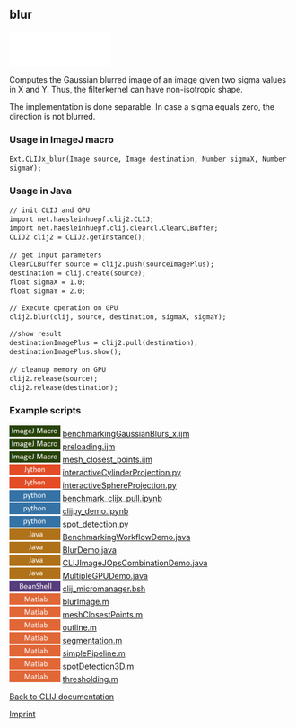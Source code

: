 ## blur
<img src="images/mini_empty_logo.png"/><img src="images/mini_empty_logo.png"/><img src="images/mini_empty_logo.png"/>

Computes the Gaussian blurred image of an image given two sigma values in X and Y. Thus, the filterkernel can have non-isotropic shape.

The implementation is done separable. In case a sigma equals zero, the direction is not blurred.

### Usage in ImageJ macro
```
Ext.CLIJx_blur(Image source, Image destination, Number sigmaX, Number sigmaY);
```


### Usage in Java
```
// init CLIJ and GPU
import net.haesleinhuepf.clij2.CLIJ;
import net.haesleinhuepf.clij.clearcl.ClearCLBuffer;
CLIJ2 clij2 = CLIJ2.getInstance();

// get input parameters
ClearCLBuffer source = clij2.push(sourceImagePlus);
destination = clij.create(source);
float sigmaX = 1.0;
float sigmaY = 2.0;
```

```
// Execute operation on GPU
clij2.blur(clij, source, destination, sigmaX, sigmaY);
```

```
//show result
destinationImagePlus = clij2.pull(destination);
destinationImagePlus.show();

// cleanup memory on GPU
clij2.release(source);
clij2.release(destination);
```




### Example scripts
<a href="https://github.com/clij/clij-advanced-filters/blob/master/src/main/macro/"><img src="images/language_macro.png" height="20"/></a> [benchmarkingGaussianBlurs_x.ijm](https://github.com/clij/clij-advanced-filters/blob/master/src/main/macro/benchmarkingGaussianBlurs_x.ijm)  
<a href="https://github.com/clij/clij-advanced-filters/blob/master/src/main/macro/"><img src="images/language_macro.png" height="20"/></a> [preloading.ijm](https://github.com/clij/clij-advanced-filters/blob/master/src/main/macro/preloading.ijm)  
<a href="https://github.com/clij/clij-advanced-filters/blob/master/src/main/macro/"><img src="images/language_macro.png" height="20"/></a> [mesh_closest_points.ijm](https://github.com/clij/clij-advanced-filters/blob/master/src/main/macro/mesh_closest_points.ijm)  
<a href="https://github.com/clij/clij-advanced-filters/blob/master/src/main/jython/"><img src="images/language_jython.png" height="20"/></a> [interactiveCylinderProjection.py](https://github.com/clij/clij-advanced-filters/blob/master/src/main/jython/interactiveCylinderProjection.py)  
<a href="https://github.com/clij/clij-advanced-filters/blob/master/src/main/jython/"><img src="images/language_jython.png" height="20"/></a> [interactiveSphereProjection.py](https://github.com/clij/clij-advanced-filters/blob/master/src/main/jython/interactiveSphereProjection.py)  
<a href="https://github.com/clij/clijpy/blob/master/python/"><img src="images/language_python.png" height="20"/></a> [benchmark_clijx_pull.ipynb](https://github.com/clij/clijpy/blob/master/python/benchmark_clijx_pull.ipynb)  
<a href="https://github.com/clij/clijpy/blob/master/python/"><img src="images/language_python.png" height="20"/></a> [clijpy_demo.ipynb](https://github.com/clij/clijpy/blob/master/python/clijpy_demo.ipynb)  
<a href="https://github.com/clij/clijpy/blob/master/python/"><img src="images/language_python.png" height="20"/></a> [spot_detection.py](https://github.com/clij/clijpy/blob/master/python/spot_detection.py)  
<a href="https://github.com/clij/clij-docs/blob/master/src/main/java/net/haesleinhuepf/clij/examples/"><img src="images/language_java.png" height="20"/></a> [BenchmarkingWorkflowDemo.java](https://github.com/clij/clij-docs/blob/master/src/main/java/net/haesleinhuepf/clij/examples/BenchmarkingWorkflowDemo.java)  
<a href="https://github.com/clij/clij-docs/blob/master/src/main/java/net/haesleinhuepf/clij/examples/"><img src="images/language_java.png" height="20"/></a> [BlurDemo.java](https://github.com/clij/clij-docs/blob/master/src/main/java/net/haesleinhuepf/clij/examples/BlurDemo.java)  
<a href="https://github.com/clij/clij-docs/blob/master/src/main/java/net/haesleinhuepf/clij/examples/"><img src="images/language_java.png" height="20"/></a> [CLIJImageJOpsCombinationDemo.java](https://github.com/clij/clij-docs/blob/master/src/main/java/net/haesleinhuepf/clij/examples/CLIJImageJOpsCombinationDemo.java)  
<a href="https://github.com/clij/clij-docs/blob/master/src/main/java/net/haesleinhuepf/clij/examples/"><img src="images/language_java.png" height="20"/></a> [MultipleGPUDemo.java](https://github.com/clij/clij-docs/blob/master/src/main/java/net/haesleinhuepf/clij/examples/MultipleGPUDemo.java)  
<a href="https://github.com/clij/clij-docs/blob/master/src/main/beanshell/"><img src="images/language_beanshell.png" height="20"/></a> [clij_micromanager.bsh](https://github.com/clij/clij-docs/blob/master/src/main/beanshell/clij_micromanager.bsh)  
<a href="https://github.com/clij/clatlab/blob/master/src/main/matlab/"><img src="images/language_matlab.png" height="20"/></a> [blurImage.m](https://github.com/clij/clatlab/blob/master/src/main/matlab/blurImage.m)  
<a href="https://github.com/clij/clatlab/blob/master/src/main/matlab/"><img src="images/language_matlab.png" height="20"/></a> [meshClosestPoints.m](https://github.com/clij/clatlab/blob/master/src/main/matlab/meshClosestPoints.m)  
<a href="https://github.com/clij/clatlab/blob/master/src/main/matlab/"><img src="images/language_matlab.png" height="20"/></a> [outline.m](https://github.com/clij/clatlab/blob/master/src/main/matlab/outline.m)  
<a href="https://github.com/clij/clatlab/blob/master/src/main/matlab/"><img src="images/language_matlab.png" height="20"/></a> [segmentation.m](https://github.com/clij/clatlab/blob/master/src/main/matlab/segmentation.m)  
<a href="https://github.com/clij/clatlab/blob/master/src/main/matlab/"><img src="images/language_matlab.png" height="20"/></a> [simplePipeline.m](https://github.com/clij/clatlab/blob/master/src/main/matlab/simplePipeline.m)  
<a href="https://github.com/clij/clatlab/blob/master/src/main/matlab/"><img src="images/language_matlab.png" height="20"/></a> [spotDetection3D.m](https://github.com/clij/clatlab/blob/master/src/main/matlab/spotDetection3D.m)  
<a href="https://github.com/clij/clatlab/blob/master/src/main/matlab/"><img src="images/language_matlab.png" height="20"/></a> [thresholding.m](https://github.com/clij/clatlab/blob/master/src/main/matlab/thresholding.m)  


[Back to CLIJ documentation](https://clij.github.io/)

[Imprint](https://clij.github.io/imprint)
